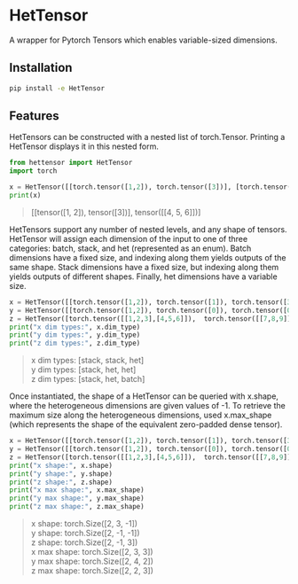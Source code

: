 # HetTensor

A wrapper for Pytorch Tensors which enables variable-sized dimensions.

## Installation

```bash
pip install -e HetTensor
```

## Features

HetTensors can be constructed with a nested list of torch.Tensor. Printing a HetTensor displays it in this nested form.

```python
from hettensor import HetTensor
import torch

x = HetTensor([[torch.tensor([1,2]), torch.tensor([3])], [torch.tensor([4,5,6])]])
print(x)
```
> [[tensor([1, 2]), tensor([3])], tensor([[4, 5, 6]])]

HetTensors support any number of nested levels, and any shape of tensors. HetTensor will assign each dimension of the input to one of three categories: batch, stack, and het (represented as an enum). Batch dimensions have a fixed size, and indexing along them yields outputs of the same shape. Stack dimensions have a fixed size, but indexing along them yields outputs of different shapes. Finally, het dimensions have a variable size.
```python
x = HetTensor([[torch.tensor([1,2]), torch.tensor([1]), torch.tensor([3,4,5])],  [torch.tensor([1,3,4]), torch.tensor([2]), torch.tensor([1,2])]])
y = HetTensor([[torch.tensor([1,2]), torch.tensor([0]), torch.tensor([0])],  [[], torch.tensor([3]), torch.tensor([3]), torch.tensor([1,2])]])
z = HetTensor([torch.tensor([[1,2,3],[4,5,6]]),  torch.tensor([[7,8,9]])])
print("x dim types:", x.dim_type)
print("y dim types:", y.dim_type)
print("z dim types:", z.dim_type)
```
> x dim types: [stack, stack, het] <br>
> y dim types: [stack, het, het] <br>
> z dim types: [stack, het, batch]

Once instantiated, the shape of a HetTensor can be queried with x.shape, where the heterogeneous dimensions are given values of -1. To retrieve the maximum size along the heterogeneous dimensions, used x.max_shape (which represents the shape of the equivalent zero-padded dense tensor).
```python
x = HetTensor([[torch.tensor([1,2]), torch.tensor([1]), torch.tensor([3,4,5])],  [torch.tensor([1,3,4]), torch.tensor([2]), torch.tensor([1,2])]])
y = HetTensor([[torch.tensor([1,2]), torch.tensor([0]), torch.tensor([0])],  [[], torch.tensor([3]), torch.tensor([3]), torch.tensor([1,2])]])
z = HetTensor([torch.tensor([[1,2,3],[4,5,6]]),  torch.tensor([[7,8,9]])])
print("x shape:", x.shape)
print("y shape:", y.shape)
print("z shape:", z.shape)
print("x max shape:", x.max_shape)
print("y max shape:", y.max_shape)
print("z max shape:", z.max_shape)
```
> x shape: torch.Size([2, 3, -1]) <br>
> y shape: torch.Size([2, -1, -1]) <br>
> z shape: torch.Size([2, -1, 3]) <br>
> x max shape: torch.Size([2, 3, 3]) <br>
> y max shape: torch.Size([2, 4, 2]) <br>
> z max shape: torch.Size([2, 2, 3])
